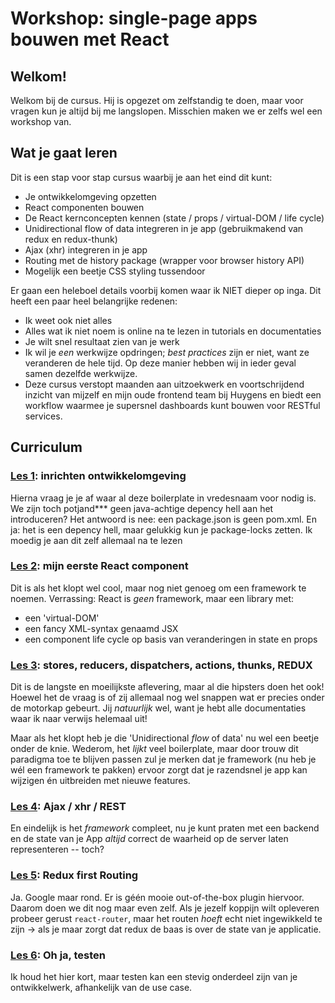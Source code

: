 # Workshop: single-page apps bouwen met React

## Welkom!

Welkom bij de cursus. Hij is opgezet om zelfstandig te doen, maar voor vragen kun je altijd bij me langslopen. Misschien maken we er zelfs wel een workshop van.

## Wat je gaat leren

Dit is een stap voor stap cursus waarbij je aan het eind dit kunt:
- Je ontwikkelomgeving opzetten
- React componenten bouwen
- De React kernconcepten kennen (state / props / virtual-DOM / life cycle)
- Unidirectional flow of data integreren in je app (gebruikmakend van redux en redux-thunk)
- Ajax (xhr) integreren in je app
- Routing met de history package (wrapper voor browser history API)
- Mogelijk een beetje CSS styling tussendoor

Er gaan een heleboel details voorbij komen waar ik NIET dieper op inga. Dit heeft een paar heel belangrijke redenen:
- Ik weet ook niet alles
- Alles wat ik niet noem is online na te lezen in tutorials en documentaties
- Je wilt snel resultaat zien van je werk
- Ik wil je _een_ werkwijze opdringen; _best practices_ zijn er niet, want ze veranderen de hele tijd. Op deze manier hebben wij in ieder geval samen dezelfde werkwijze.
- Deze cursus verstopt maanden aan uitzoekwerk en voortschrijdend inzicht van mijzelf en mijn oude frontend team bij Huygens en biedt een workflow waarmee je supersnel dashboards kunt bouwen voor RESTful services.

## Curriculum

### [Les 1](https://rel-git-p100.wpakb.kb.nl/RAR020/react-workshop/tree/master/lesson1): inrichten ontwikkelomgeving

Hierna vraag je je af waar al deze boilerplate in vredesnaam voor nodig is. We zijn toch potjand*** geen java-achtige depency hell aan het introduceren?
Het antwoord is nee: een package.json is geen pom.xml. En ja: het is een depency hell, maar gelukkig kun je package-locks zetten. Ik moedig je aan dit zelf allemaal na te lezen


### [Les 2](https://rel-git-p100.wpakb.kb.nl/RAR020/react-workshop/tree/master/lesson2): mijn eerste React component

Dit is als het klopt wel cool, maar nog niet genoeg om een framework te noemen. Verrassing: React is _geen_ framework, maar een library met:
- een 'virtual-DOM'
- een fancy XML-syntax genaamd JSX
- een component life cycle op basis van veranderingen in state en props


### [Les 3](https://rel-git-p100.wpakb.kb.nl/RAR020/react-workshop/tree/master/lesson3): stores, reducers, dispatchers, actions, thunks, REDUX

Dit is de langste en moeilijkste aflevering, maar al die hipsters doen het ook! Hoewel het de vraag is of zij allemaal nog wel snappen wat er precies onder de motorkap gebeurt. Jij _natuurlijk_ wel, want je hebt alle documentaties waar ik naar verwijs helemaal uit!

Maar als het klopt heb je die 'Unidirectional _flow_ of data' nu wel een beetje onder de knie. Wederom, het _lijkt_ veel boilerplate, maar door trouw dit paradigma toe te blijven passen zul je merken dat je framework (nu heb je wél een framework te pakken) ervoor zorgt dat je razendsnel je app kan wijzigen én uitbreiden met nieuwe features.


### [Les 4](https://rel-git-p100.wpakb.kb.nl/RAR020/react-workshop/tree/master/lesson4): Ajax / xhr / REST

En eindelijk is het _framework_ compleet, nu je kunt praten met een backend en de state van je App _altijd_ correct de waarheid op de server laten representeren -- toch?


### [Les 5](https://rel-git-p100.wpakb.kb.nl/RAR020/react-workshop/tree/master/lesson5): Redux first Routing

Ja. Google maar rond. Er is géén mooie out-of-the-box plugin hiervoor. Daarom doen we dit nog maar even zelf. Als je jezelf koppijn wilt opleveren probeer gerust ```react-router```, maar het routen _hoeft_ echt niet ingewikkeld te zijn -> als je maar zorgt dat redux de baas is over de state van je applicatie.

### [Les 6](https://rel-git-p100.wpakb.kb.nl/RAR020/react-workshop/tree/master/lesson6): Oh ja, testen

Ik houd het hier kort, maar testen kan een stevig onderdeel zijn van je ontwikkelwerk, afhankelijk van de use case.
